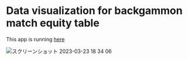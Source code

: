 # Data visualization for backgammon match equity table

This app is running [here](https://mkisono-met-viz-main-uqdmoq.streamlit.app/)

![スクリーンショット 2023-03-23 18 34 06](https://user-images.githubusercontent.com/888153/227161989-979bc52c-fe07-4825-9588-ff06d90079ba.png)
